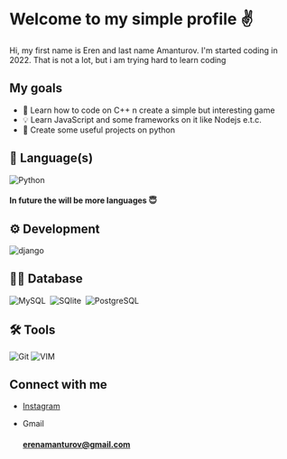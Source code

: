
# Welcome to my simple profile ✌

Hi, my first name is Eren and last name Amanturov. I'm started coding in 2022. That is not a lot, but i am trying hard to learn coding

## My goals
- 🧠 Learn how to code on C++ n create a simple but interesting game
- 💡 Learn JavaScript and some frameworks on it like Nodejs e.t.c.
- 📖 Create some useful projects on python





## 🐍 Language(s)

![Python](https://img.shields.io/badge/-Python-05122A?style=flat&logo=python)&nbsp;

#### In future the will be more languages 😇




## ⚙ Development

![django](https://img.shields.io/badge/Django-092E20?style=flat&logo=django&logoColor=white)&nbsp;



## 👨‍💻 Database

![MySQL](https://img.shields.io/badge/MySQL-00000F?style=flat&logo=mysql&logoColor=white)&nbsp; ![SQlite](https://img.shields.io/badge/-SQlite-05122A?style=flat&logo=sqlite&logoColor=A8B9CC)&nbsp; ![PostgreSQL](https://img.shields.io/badge/PostgreSQL-316192?style=flat&logo=postgresql&logoColor=green)


## 🛠 Tools

![Git](https://img.shields.io/badge/-Git-05122A?style=flat&logo=git)&nbsp;![VIM](https://img.shields.io/badge/VIM-%2311AB00.svg?&style=flat&logo=vim&logoColor=white)&nbsp;


## Connect with me

- [Instagram](https://www.instagram.com/aslwayseren/)
  
- Gmail
    #### erenamanturov@gmail.com
